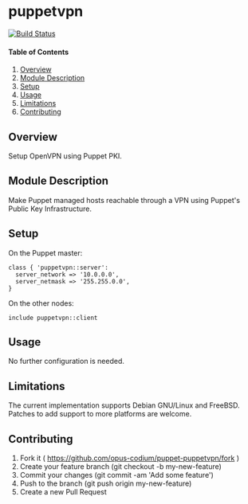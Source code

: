 # puppetvpn

[![Build Status](https://travis-ci.org/opus-codium/puppet-puppetvpn.svg?branch=master)](https://travis-ci.org/opus-codium/puppet-puppetvpn)

#### Table of Contents

1. [Overview](#overview)
2. [Module Description](#module-description)
3. [Setup](#setup)
4. [Usage](#usage)
5. [Limitations](#limitations)
6. [Contributing](#contributing)

## Overview

Setup OpenVPN using Puppet PKI.

## Module Description

Make Puppet managed hosts reachable through a VPN using Puppet's Public Key
Infrastructure.

## Setup

On the Puppet master:

~~~puppet
class { 'puppetvpn::server':
  server_network => '10.0.0.0',
  server_netmask => '255.255.0.0',
}
~~~

On the other nodes:

~~~puppet
include puppetvpn::client
~~~

## Usage

No further configuration is needed.

## Limitations

The current implementation supports Debian GNU/Linux and FreeBSD. Patches to
add support to more platforms are welcome.

## Contributing

1. Fork it ( https://github.com/opus-codium/puppet-puppetvpn/fork )
2. Create your feature branch (git checkout -b my-new-feature)
3. Commit your changes (git commit -am 'Add some feature')
4. Push to the branch (git push origin my-new-feature)
5. Create a new Pull Request

